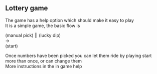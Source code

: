 
## Lottery game ##
The game has a help option which should make it easy to play<br/>
It is a simple game, the basic flow is<br/>

(manual pick) || (lucky dip)<br/>
-><br/>
(start)<br/>

Once numbers have been picked you can let them ride by playing start more than once, or can change them<br/>
More instructions in the in game help<br/>